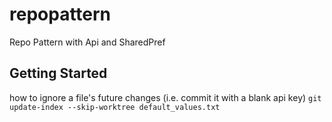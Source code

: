 # repopattern

Repo Pattern with Api and SharedPref

## Getting Started

how to ignore a file's future changes (i.e. commit it with a blank api key)
`git update-index --skip-worktree default_values.txt`